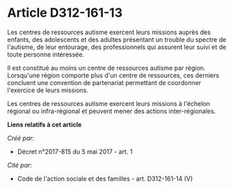 # Article D312-161-13

Les centres de ressources autisme exercent leurs missions auprès des enfants, des adolescents et des adultes présentant un
trouble du spectre de l'autisme, de leur entourage, des professionnels qui assurent leur suivi et de toute personne
intéressée.

Il est constitué au moins un centre de ressources autisme par région. Lorsqu'une région comporte plus d'un centre de
ressources, ces derniers concluent une convention de partenariat permettant de coordonner l'exercice de leurs missions.

Les centres de ressources autisme exercent leurs missions à l'échelon régional ou infra-régional et peuvent mener des actions
inter-régionales.

**Liens relatifs à cet article**

_Créé par_:

  - Décret n°2017-815 du 5 mai 2017 - art. 1

_Cité par_:

  - Code de l'action sociale et des familles - art. D312-161-14 (V)
